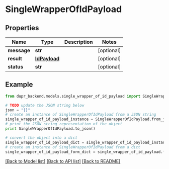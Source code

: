 # SingleWrapperOfIdPayload


## Properties
Name | Type | Description | Notes
------------ | ------------- | ------------- | -------------
**message** | **str** |  | [optional] 
**result** | [**IdPayload**](IdPayload.md) |  | [optional] 
**status** | **str** |  | [optional] 

## Example

```python
from dupr_backend.models.single_wrapper_of_id_payload import SingleWrapperOfIdPayload

# TODO update the JSON string below
json = "{}"
# create an instance of SingleWrapperOfIdPayload from a JSON string
single_wrapper_of_id_payload_instance = SingleWrapperOfIdPayload.from_json(json)
# print the JSON string representation of the object
print SingleWrapperOfIdPayload.to_json()

# convert the object into a dict
single_wrapper_of_id_payload_dict = single_wrapper_of_id_payload_instance.to_dict()
# create an instance of SingleWrapperOfIdPayload from a dict
single_wrapper_of_id_payload_form_dict = single_wrapper_of_id_payload.from_dict(single_wrapper_of_id_payload_dict)
```
[[Back to Model list]](../README.md#documentation-for-models) [[Back to API list]](../README.md#documentation-for-api-endpoints) [[Back to README]](../README.md)


